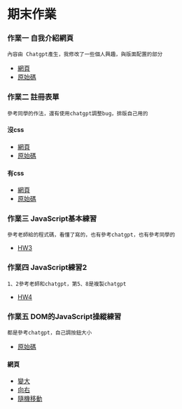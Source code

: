 # 期末作業
### 作業一 自我介紹網頁
    內容由 Chatgpt產生，我修改了一些個人興趣，與版面配置的部分
   * [網頁](https://github.com/yawem0525/wp/blob/master/html/%E8%87%AA%E6%88%91%E4%BB%8B%E7%B4%B9.html)
   * [原始碼](https://htmlpreview.github.io/?https://github.com/yawem0525/wp/blob/master/html/%E8%87%AA%E6%88%91%E4%BB%8B%E7%B4%B9.html)
### 作業二 註冊表單
    參考同學的作法，還有使用chatgpt調整bug，排版自己用的
#### 沒css
  * [網頁](https://htmlpreview.github.io/?https://github.com/yawem0525/wp/blob/master/%E8%A8%BB%E5%86%8A%E9%A0%81%E9%9D%A2.html)
  * [原始碼](https://github.com/yawem0525/wp/blob/master/%E8%A8%BB%E5%86%8A%E9%A0%81%E9%9D%A2.html)
#### 有css
  * [網頁](https://htmlpreview.github.io/?https://github.com/yawem0525/wp/blob/master/%E8%A8%BB%E5%86%8A%E9%A0%81%E9%9D%A2css.html)
  * [原始碼](https://github.com/yawem0525/wp/blob/master/%E8%A8%BB%E5%86%8A%E9%A0%81%E9%9D%A2css.html)
### 作業三 JavaScript基本練習
    參考老師給的程式碼，看懂了寫的，也有參考chatgpt，也有參考同學的
  * [HW3](https://github.com/yawem0525/wp/tree/master/HW3)
### 作業四 JavaScript練習2
    1、2參考老師和chatgpt，第5、8是複製chatgpt
  * [HW4](https://github.com/yawem0525/wp/tree/master/HW4)
### 作業五 DOM的JavaScript操縱練習
    都是參考chatgpt，自己調按鈕大小
  * [原始碼](https://github.com/yawem0525/wp/tree/master/HW5)
#### 網頁
  * [變大](https://htmlpreview.github.io/?https://github.com/yawem0525/wp/blob/master/HW5/big.js)
  * [向右](https://htmlpreview.github.io/?https://github.com/yawem0525/wp/blob/master/HW5/%E5%8F%B3%E7%A7%BB.js)
  * [隨機移動](https://htmlpreview.github.io/?https://github.com/yawem0525/wp/blob/master/HW5/move.js)

